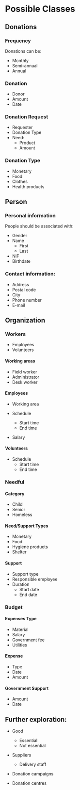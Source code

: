 # Possible Classes

## Donations

### Frequency

Donations can be:

- Monthly
- Semi-annual
- Annual

### Donation

- Donor
- Amount
- Date

### Donation Request

- Requester
- Donation Type
- Need:
  - Product
  - Amount

### Donation Type

- Monetary
- Food
- Clothes
- Health products

## Person

### Personal information

People should be associated with:

- Gender
- Name
  - First
  - Last
- NIF
- Birthdate

### Contact information:

- Address
- Postal code
- City
- Phone number
- E-mail

## Organization

### Workers

- Employees
- Volunteers

#### Working areas

- Field worker
- Administrator
- Desk worker

#### Employees

- Working area
- Schedule
  - Start time
  - End time

- Salary

#### Volunteers

- Schedule
  - Start time
  - End time

### Needful

#### Category

- Child
- Senior
- Homeless

#### Need/Support Types

- Monetary
- Food
- Hygiene products
- Shelter

#### Support

- Support type
- Responsible employee
- Duration
  - Start date
  - End date

### Budget

#### Expenses Type

- Material
- Salary
- Government fee
- Utilities

#### Expense

- Type
- Date
- Amount

#### Government Support

- Amount
- Date

## Further exploration:

- Good
  - Essential
  - Not essential

- Suppliers
  - Delivery staff

- Donation campaigns
- Donation centres
